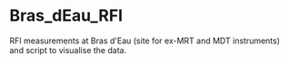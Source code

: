 # Bras_dEau_RFI
RFI measurements at Bras d'Eau (site for ex-MRT and MDT instruments) and script to visualise the data.
